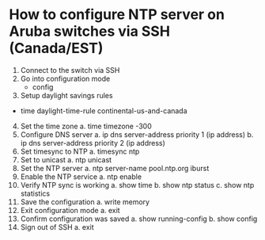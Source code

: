 # How to configure NTP server on Aruba switches via SSH (Canada/EST)
	
1. Connect to the switch via SSH
2. Go into configuration mode
	- config
3. Setup daylight savings rules
- time daylight-time-rule continental-us-and-canada
4. Set the time zone
a. time timezone -300
5. Configure DNS server
a. ip dns server-address priority 1 (ip address)
b. ip dns server-address priority 2 (ip address)
6. Set timesync to NTP
a. timesync ntp
7. Set to unicast
a. ntp unicast
8. Set the NTP server
a. ntp server-name pool.ntp.org iburst
9. Enable the NTP service
a. ntp enable
10. Verify NTP sync is working
a. show time
b. show ntp status
c. show ntp statistics
11. Save the configuration
a. write memory
12. Exit configuration mode
a. exit
13. Confirm configuration was saved
a. show running-config
b. show config
14. Sign out of SSH
a. exit

